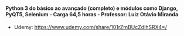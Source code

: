 #### Python 3 do básico ao avançado (completo) e módulos como Django, PyQT5, Selenium - Carga 64,5 horas - Professor: Luiz Otávio Miranda

- Udemy: https://www.udemy.com/share/101rZmBUcZdlhSRX4=/




